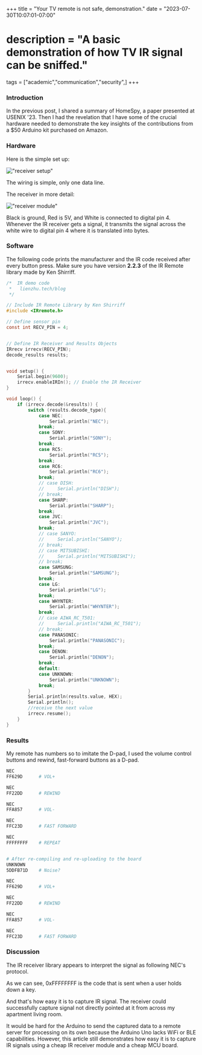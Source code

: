 +++
title = "Your TV remote is not safe, demonstration."
date = "2023-07-30T10:07:01-07:00"
# description = "A basic demonstration of how TV IR signal can be sniffed."

tags = ["academic","communication","security",]
+++

### Introduction

In the previous post, I shared a summary of HomeSpy, a paper presented at USENIX '23. Then I had the revelation that I have some of the crucial hardware needed to demonstrate the key insights of the contributions from a $50 Arduino kit purchased on Amazon.
	

### Hardware

Here is the simple set up:

!["receiver setup"](/blog/images/ir-setup.JPG)

The wiring is simple, only one data line.

The receiver in more detail:

!["receiver module"](/blog/images/ir-receiver.jpeg)

Black is ground, Red is 5V, and White is connected to digital pin 4. Whenever the IR receiver gets a signal, it transmits the signal across the white wire to digital pin 4 where it is translated into bytes.


### Software

The following code prints the manufacturer and the IR code received after every button press.
Make sure you have version **2.2.3** of the IR Remote library made by Ken Shirriff.

```c
/*  IR demo code
 *   lienzhu.tech/blog
 */

// Include IR Remote Library by Ken Shirriff
#include <IRremote.h>

// Define sensor pin
const int RECV_PIN = 4;


// Define IR Receiver and Results Objects
IRrecv irrecv(RECV_PIN);
decode_results results;


void setup() {
    Serial.begin(9600);
    irrecv.enableIRIn(); // Enable the IR Receiver
}

void loop() {
    if (irrecv.decode(&results)) {
        switch (results.decode_type){
            case NEC: 
                Serial.println("NEC"); 
            break;
            case SONY: 
                Serial.println("SONY"); 
            break;
            case RC5: 
                Serial.println("RC5"); 
            break;
            case RC6: 
                Serial.println("RC6"); 
            break;
            // case DISH: 
            //     Serial.println("DISH"); 
            // break;
            case SHARP: 
                Serial.println("SHARP"); 
            break;
            case JVC: 
                Serial.println("JVC"); 
            break;
            // case SANYO: 
            //     Serial.println("SANYO"); 
            // break;
            // case MITSUBISHI: 
            //     Serial.println("MITSUBISHI"); 
            // break;
            case SAMSUNG: 
                Serial.println("SAMSUNG"); 
            break;
            case LG: 
                Serial.println("LG"); 
            break;
            case WHYNTER: 
                Serial.println("WHYNTER"); 
            break;
            // case AIWA_RC_T501: 
            //     Serial.println("AIWA_RC_T501"); 
            // break;
            case PANASONIC: 
                Serial.println("PANASONIC"); 
            break;
            case DENON: 
                Serial.println("DENON"); 
            break;
            default:
            case UNKNOWN: 
                Serial.println("UNKNOWN"); 
            break;
        }
        Serial.println(results.value, HEX);
        Serial.println();
        //receive the next value
        irrecv.resume();
    }
}

```

### Results

My remote has numbers so to imitate the D-pad, I used the volume control buttons and rewind, fast-forward buttons as a D-pad.

```bash
NEC
FF629D      # VOL+

NEC
FF22DD      # REWIND

NEC
FFA857      # VOL-

NEC
FFC23D      # FAST FORWARD

NEC
FFFFFFFF    # REPEAT


# After re-compiling and re-uploading to the board
UNKNOWN
5DDFB71D    # Noise?

NEC
FF629D      # VOL+ 

NEC
FF22DD      # REWIND

NEC
FFA857      # VOL-

NEC
FFC23D      # FAST FORWARD
```

### Discussion

The IR receiver library appears to interpret the signal as following NEC's protocol.

As we can see, 0xFFFFFFFF is the code that is sent when a user holds down a key.

And that's how easy it is to capture IR signal. The receiver could successfully capture signal not directly pointed at it from across my apartment living room.

It would be hard for the Arduino to send the captured data to a remote server for processing on its own because the Arduino Uno lacks WiFi or BLE capabilities. However, this article still demonstrates how easy it is to capture IR signals using a cheap IR receiver module and a cheap MCU board.
